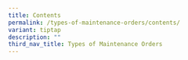 ```yaml
---
title: Contents
permalink: /types-of-maintenance-orders/contents/
variant: tiptap
description: ""
third_nav_title: Types of Maintenance Orders
---
```

